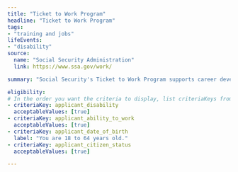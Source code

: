 ```yaml
---
title: "Ticket to Work Program"
headline: "Ticket to Work Program"
tags: 
- "training and jobs"
lifeEvents: 
- "disability"
source:
  name: "Social Security Administration"
  link: https://www.ssa.gov/work/

summary: "Social Security's Ticket to Work Program supports career development for Social Security disability beneficiaries age 18 through 64 who want to work."

eligibility:
# In the order you want the criteria to display, list criteriaKeys from the csv here, each followed by a comma-separated list of which values indicate eligibility for that criteria. Wrap individual values in quotes if they have inner commas.
- criteriaKey: applicant_disability
  acceptableValues: [true]
- criteriaKey: applicant_ability_to_work
  acceptableValues: [true]
- criteriaKey: applicant_date_of_birth
  label: "You are 18 to 64 years old."
- criteriaKey: applicant_citizen_status
  acceptableValues: [true]

---
```

